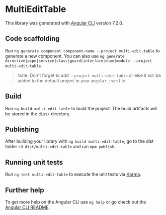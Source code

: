 # MultiEditTable

This library was generated with [Angular CLI](https://github.com/angular/angular-cli) version 7.2.0.

## Code scaffolding

Run `ng generate component component-name --project multi-edit-table` to generate a new component. You can also use `ng generate directive|pipe|service|class|guard|interface|enum|module --project multi-edit-table`.
> Note: Don't forget to add `--project multi-edit-table` or else it will be added to the default project in your `angular.json` file. 

## Build

Run `ng build multi-edit-table` to build the project. The build artifacts will be stored in the `dist/` directory.

## Publishing

After building your library with `ng build multi-edit-table`, go to the dist folder `cd dist/multi-edit-table` and run `npm publish`.

## Running unit tests

Run `ng test multi-edit-table` to execute the unit tests via [Karma](https://karma-runner.github.io).

## Further help

To get more help on the Angular CLI use `ng help` or go check out the [Angular CLI README](https://github.com/angular/angular-cli/blob/master/README.md).

